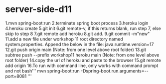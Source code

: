 # server-side-d11

1.mvn spring-boot:run
2.terminate spring boot process
3.heroku login
4.heroku create
5.git init
6.git remote-v, if this returns blank, run step 7, else skip to step 8
7.git remote add heroku <heroku git url>
8.git add.
9.git commit -m"new"
11.add a new file under workshop 11 root directory named system.properties.
Append the below in the file:
java.runtime.version=17
12.git push origin main (Note: from one level above root folder)
13.git subtree push --prefix workshop11 heroku main (Note: from one level above root folder)
14.copy the url of heroku and paste to the browser
15.git remote add origin <git repo url>
16.To run with command line, only works with command prompt and not bash'''
mvn spring-boot:run -Dspring-boot.run.arguments=--port=8081
'''
